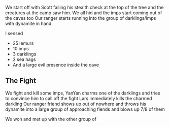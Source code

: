 
We start off with Scott failing his stealth check at the top of the tree and the creatures at the camp saw him. 
We all hid and the imps start coming out of the caves too 
Our ranger starts running into the group of darklings/imps with dynamite in hand 

I sensed 
- 25 lemurs
- 10 imps 
- 3 darklings 
- 2 sea hags 
- And a large evil presence inside the cave

## The Fight 

We fight and kill some imps, YanYan charms one of the darklings and tries to convince him to call off the fight 
Lars immediately kills the charmed darkling
Our ranger friend shows up out of nowhere and throws his dynamite into a large group of approaching fiends and blows up 7/8 of them

We won and met up with the other group of 